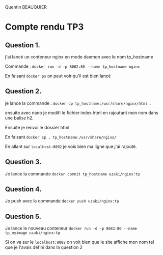 Quentin BEAUQUIER

# Compte rendu TP3

## Question 1.

j'ai lancé un conteneur nginx en mode daemon avec le nom tp_hostname

Commande : `docker run -d -p 8002:80 --name tp_hostname nginx`

En faisant `docker ps` on peut voir qu'il est bien lancé

## Question 2.

je lance la commande : `docker cp tp_hostname:/usr/share/nginx/html .`

ensuite avec nano je modifi le fichier index.html en rajoutant mon nom dans une balise h2.

Ensuite je renvoi le dossier html

En faisant `docker cp . tp_hostname:/usr/share/nginx/`

En allant sur `localhost:8002` je vois bien ma ligne que j'ai rajouté.

## Question 3.

Je lance la commande `docker commit tp_hostname uzaki/nginx:tp`

## Question 4.

Je push avec la commande `docker push uzaki/nginx:tp`

## Question 5.

Je lance le nouveau conteneur `docker run -d -p 8082:80 --name tp_myimage uzaki/nginx:tp`

Si on va sur le `localhost:8082` on voit bien que le site affiche mon nom tel que je l'avais défini dans la question 2
